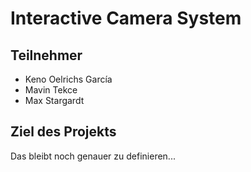 # Interactive Camera System
## Teilnehmer
* Keno Oelrichs García
* Mavin Tekce
* Max Stargardt
## Ziel des Projekts
Das bleibt noch genauer zu definieren...
